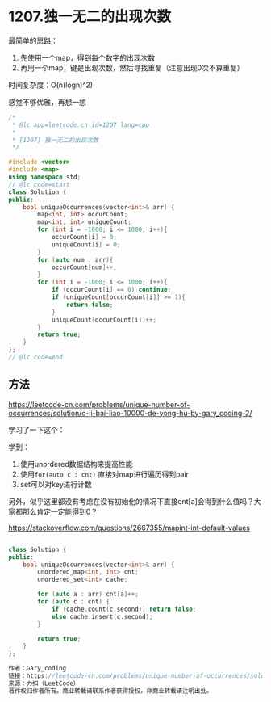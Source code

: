 # 1207.独一无二的出现次数

最简单的思路：
1. 先使用一个map，得到每个数字的出现次数
2. 再用一个map，键是出现次数，然后寻找重复（注意出现0次不算重复）

时间复杂度：O(n(logn)^2)

感觉不够优雅，再想一想

```cpp
/*
 * @lc app=leetcode.cn id=1207 lang=cpp
 *
 * [1207] 独一无二的出现次数
 */

#include <vector>
#include <map>
using namespace std;
// @lc code=start
class Solution {
public:
    bool uniqueOccurrences(vector<int>& arr) {
        map<int, int> occurCount;
        map<int, int> uniqueCount;
        for (int i = -1000; i <= 1000; i++){
            occurCount[i] = 0;
            uniqueCount[i] = 0;
        }
        for (auto num : arr){
            occurCount[num]++;
        }
        for (int i = -1000; i <= 1000; i++){
            if (occurCount[i] == 0) continue;
            if (uniqueCount[occurCount[i]] >= 1){
                return false;
            }
            uniqueCount[occurCount[i]]++;
        }
        return true;
    }
};
// @lc code=end


```


## 方法

https://leetcode-cn.com/problems/unique-number-of-occurrences/solution/c-ji-bai-liao-10000-de-yong-hu-by-gary_coding-2/

学习了一下这个：


学到：
1. 使用unordered数据结构来提高性能
2. 使用`for(auto c : cnt)` 直接对map进行遍历得到pair
3. set可以对key进行计数

另外，似乎这里都没有考虑在没有初始化的情况下直接cnt[a]会得到什么值吗？大家都那么肯定一定能得到0？

https://stackoverflow.com/questions/2667355/mapint-int-default-values

```cpp

class Solution {
public:
    bool uniqueOccurrences(vector<int>& arr) {
        unordered_map<int, int> cnt;
        unordered_set<int> cache;

        for (auto a : arr) cnt[a]++;
        for (auto c : cnt) {
            if (cache.count(c.second)) return false;
            else cache.insert(c.second);
        }

        return true;
    }
};

作者：Gary_coding
链接：https://leetcode-cn.com/problems/unique-number-of-occurrences/solution/c-ji-bai-liao-10000-de-yong-hu-by-gary_coding-2/
来源：力扣（LeetCode）
著作权归作者所有。商业转载请联系作者获得授权，非商业转载请注明出处。
```
